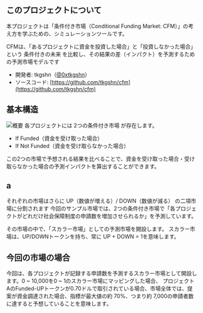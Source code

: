 ## このプロジェクトについて

本プロジェクトは「条件付き市場（Conditional Funding Market: CFM）」の考え方を学ぶための、シミュレーションツールです。

CFMは、「あるプロジェクトに資金を投資した場合」と「投資しなかった場合」という 条件付きの未来 を比較し、その結果の差（インパクト）を予測するための予測市場モデルです

- 開発者: tkgshn（[@0xtkgshn](https://github.com/0xtkgshn)）
- ソースコード: [https://github.com/tkgshn/cfm](https://github.com/tkgshn/cfm)


## 基本構造
![概要](/screenshot1.png)
各プロジェクトには 2つの条件付き市場 が存在します。

- If Funded（資金を受け取った場合）
- If Not Funded（資金を受け取らなかった場合）

この2つの市場で予想される結果を比べることで、資金を受け取った場合・受け取らなかった場合の予測インパクトを算出することができます。

## a

それぞれの市場はさらに UP（数値が増える）/ DOWN（数値が減る） の二項市場に分割されます
今回のサンプル市場では、2つの条件付き市場で「各プロジェクトがどれだけ社会保障制度の申請数を増加させられるか」を予測しています。

その市場の中で、「スカラー市場」としての予測市場を開設します。
スカラー市場は、UP/DOWNトークンを持ち、常に UP + DOWN = 1を意味します。


## 今回の市場の場合


今回は、各プロジェクトが記録する申請数を予測するスカラー市場として開設します。0 ~ 10,000を0 ~ 1のスカラー市場にマッピングした場合、
プロジェクトAのFunded-UPトークンが0.70ドルで取引されている場合、市場全体では、提案が資金調達された場合、指標が最大値の約 70%、つまり約 7,000の申請者数に達すると予想していることを意味します。
